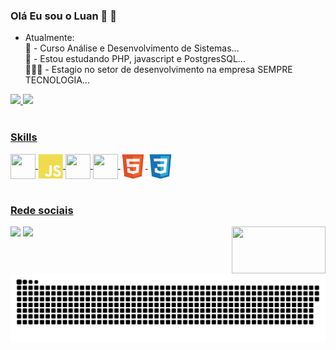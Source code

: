 ### Olá Eu sou o Luan 👋 🚀

- Atualmente:
  <br>
🔭 - Curso Análise e Desenvolvimento de Sistemas... <br>
🌱 - Estou estudando PHP, javascript e PostgresSQL... <br>
👨🏻‍💻 - Estagio no setor de desenvolvimento na empresa SEMPRE TECNOLOGIA... <br>


<div>
  
<div>
<a href="https://github.com/Luanneves1">
<img loading="lazy" height="180em" src="https://github-readme-stats.vercel.app/api/top-langs/?username=Luanneves1-aqui&layout=compact&langs_count=7&theme=dracula"/>
<img loading="lazy" height="180em" src="https://github-readme-stats.vercel.app/api?username=Luanneves1-aqui&show_icons=true&theme=dracula&include_all_commits=true&count_private=true"/>
</div>
  
</div>

<br>

### Skills

<div style="display: inline_block"> 
  <img align="center"  height="40" width="40" src="https://cdn.icon-icons.com/icons2/2415/PNG/512/java_original_wordmark_logo_icon_146459.png">
  <img align="center"  height="40" width="40" src="https://raw.githubusercontent.com/devicons/devicon/master/icons/javascript/javascript-plain.svg">
  <img align="center"  height="40" width="40" src=https://github.com/Luanneves1/Luanneves1/assets/101072573/b9a2a653-18e5-489f-b57c-4b1f9744dcdb)](https://www.svgrepo.com/show/452088/php.svg>
  <img align="center"  height="40" width="40" src=https://cdn.iconscout.com/icon/free/png-512/free-postgresql-9-1175120.png?f=webp&w=256>
  <img align="center"  height="40" width="40" src="https://raw.githubusercontent.com/devicons/devicon/master/icons/html5/html5-original.svg">
  <img align="center"  height="40" width="40" src="https://raw.githubusercontent.com/devicons/devicon/master/icons/css3/css3-original.svg">
</div> <br>



### Rede sociais

<div> 
  
  <a href="https://www.instagram.com/luan.nevescn" target="_blank"><img src="https://img.shields.io/badge/-Instagram-%23E4405F?style=for-the-badge&logo=instagram&logoColor=white" target="_blank"></a> 
  <a href="https://www.linkedin.com/in/luan-neves-55222a217" target="_blank"><img src="https://img.shields.io/badge/-LinkedIn-%230077B5?style=for-the-badge&logo=linkedin&logoColor=white" target="_blank"></a> 
  <img align="right"  height="75" width="150" src="https://media.tenor.com/6Ja4z2BN2-gAAAAi/baby-yoda.gif">
</div>

##

![snake gif](https://github.com/Luanneves1/Luanneves1/blob/output/github-contribution-grid-snake-dark.svg)
